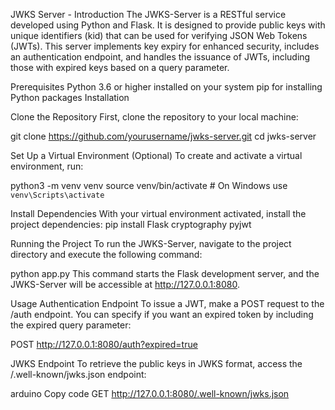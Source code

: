 JWKS Server - Introduction
The JWKS-Server is a RESTful service developed using Python and Flask. It is designed to provide public keys with unique identifiers (kid) that can be used for verifying JSON Web Tokens (JWTs). This server implements key expiry for enhanced security, includes an authentication endpoint, and handles the issuance of JWTs, including those with expired keys based on a query parameter. 

Prerequisites
Python 3.6 or higher installed on your system
pip for installing Python packages
Installation

Clone the Repository
First, clone the repository to your local machine:

git clone https://github.com/yourusername/jwks-server.git
cd jwks-server

Set Up a Virtual Environment (Optional)
To create and activate a virtual environment, run:

python3 -m venv venv
source venv/bin/activate  # On Windows use `venv\Scripts\activate`

Install Dependencies
With your virtual environment activated, install the project dependencies:
pip install Flask cryptography pyjwt

Running the Project
To run the JWKS-Server, navigate to the project directory and execute the following command:

python app.py
This command starts the Flask development server, and the JWKS-Server will be accessible at http://127.0.0.1:8080.

Usage
Authentication Endpoint
To issue a JWT, make a POST request to the /auth endpoint. You can specify if you want an expired token by including the expired query parameter:

POST http://127.0.0.1:8080/auth?expired=true

JWKS Endpoint
To retrieve the public keys in JWKS format, access the /.well-known/jwks.json endpoint:

arduino
Copy code
GET http://127.0.0.1:8080/.well-known/jwks.json
